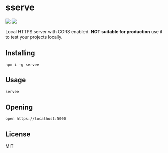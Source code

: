 # sserve
![](https://wt-4c17b3c888c61e0fdd8b150c4789e9c0-0.sandbox.auth0-extend.com/squire-server/version/v1.0.1/60A561) ![](https://wt-4c17b3c888c61e0fdd8b150c4789e9c0-0.sandbox.auth0-extend.com/squire-server/status/%20🚀%20/82A0BC)

Local HTTPS server with CORS enabled. **NOT suitable for production** use it to test your projects locally.

## Installing

    npm i -g servee

## Usage

    servee

## Opening
    
    open https://localhost:5000

## License

MIT
